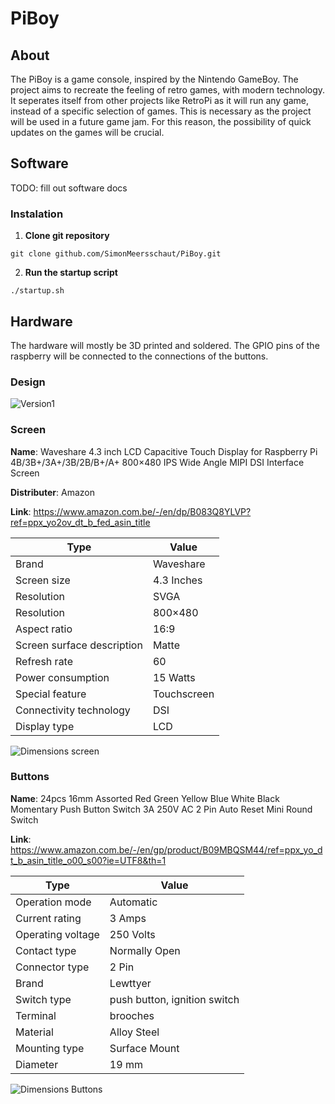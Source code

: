 ﻿# PiBoy
## About

The PiBoy is a game console, inspired by the Nintendo GameBoy. The project aims to 
recreate the feeling of retro games, with modern technology. It seperates itself from
other projects like RetroPi as it will run any game, instead of a specific selection of games. This is necessary as the project will be used in a future game jam. For this reason, the possibility of quick updates on the games will be crucial.

## Software

TODO: fill out software docs

### Instalation

1. **Clone git repository**

```git clone github.com/SimonMeersschaut/PiBoy.git```

2. **Run the startup script**

```./startup.sh```

## Hardware

The hardware will mostly be 3D printed and soldered. The GPIO pins of the raspberry will be connected to the connections of the buttons.

### Design

![Version1](https://github.com/user-attachments/assets/8de142db-0275-4dfa-b569-f32158f20b45)


### Screen

**Name**: Waveshare 4.3 inch LCD Capacitive Touch Display for Raspberry Pi 4B/3B+/3A+/3B/2B/B+/A+ 800×480 IPS Wide Angle MIPI DSI Interface Screen 

**Distributer**: Amazon

**Link**: https://www.amazon.com.be/-/en/dp/B083Q8YLVP?ref=ppx_yo2ov_dt_b_fed_asin_title

|  Type | Value |
|---|---|
| Brand |  Waveshare |
| Screen size  |  4.3 Inches |
| Resolution | SVGA  |
| Resolution | 800×480 |
| Aspect ratio  |  16:9 |
| Screen surface description  | Matte  |
| Refresh rate  | 60  |
| Power consumption  | 15 Watts  |
| Special feature  | Touchscreen  |
| Connectivity technology  |  DSI |
| Display type  | LCD  |

![Dimensions screen](docs/Dimensions_screen.png)

### Buttons

**Name**: 24pcs 16mm Assorted Red Green Yellow Blue White Black Momentary Push Button Switch 3A 250V AC 2 Pin Auto Reset Mini Round Switch

**Link**: https://www.amazon.com.be/-/en/gp/product/B09MBQSM44/ref=ppx_yo_dt_b_asin_title_o00_s00?ie=UTF8&th=1

| Type | Value |
|------|-------|
| Operation mode | Automatic |
|Current rating |	3 Amps |
|Operating voltage |	250 Volts |
|Contact type |	Normally Open |
|Connector type |	2 Pin |
|Brand 	| Lewttyer |
|Switch type | 	push button, ignition switch |
|Terminal  |	brooches |
|Material |	Alloy Steel |
|Mounting type | Surface Mount |
| Diameter | 19 mm |

![Dimensions Buttons](docs/Dimensions_buttons.png)

